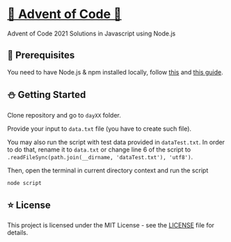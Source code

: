 # [🎄 Advent of Code 🎄](https://adventofcode.com/)

Advent of Code 2021 Solutions in Javascript using Node.js

## :santa: Prerequisites

You need to have Node.js & npm installed locally, follow [this](https://nodejs.org/en/download/package-manager/) and [this guide](https://docs.npmjs.com/getting-started/installing-node).

## :snowman: Getting Started

Clone repository and go to `dayXX` folder.

Provide your input to `data.txt` file (you have to create such file).

You may also run the script with test data provided in `dataTest.txt`. In order to do that, rename it to `data.txt` or change line 6 of the script to `.readFileSync(path.join(__dirname, 'dataTest.txt'), 'utf8')`.

Then, open the terminal in current directory context and run the script

```
node script
```

## :star: License

This project is licensed under the MIT License - see the [LICENSE](LICENSE) file for details.
